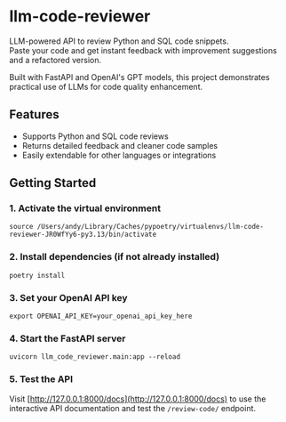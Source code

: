 # llm-code-reviewer

LLM-powered API to review Python and SQL code snippets.  
Paste your code and get instant feedback with improvement suggestions and a refactored version.  

Built with FastAPI and OpenAI's GPT models, this project demonstrates practical use of LLMs for code quality enhancement.  

## Features
- Supports Python and SQL code reviews  
- Returns detailed feedback and cleaner code samples  
- Easily extendable for other languages or integrations  

## Getting Started

### 1. Activate the virtual environment
```
source /Users/andy/Library/Caches/pypoetry/virtualenvs/llm-code-reviewer-JR0WfYy6-py3.13/bin/activate
```

### 2. Install dependencies (if not already installed)
```
poetry install
```

### 3. Set your OpenAI API key
```
export OPENAI_API_KEY=your_openai_api_key_here
```

### 4. Start the FastAPI server
```
uvicorn llm_code_reviewer.main:app --reload
```

### 5. Test the API
Visit [http://127.0.0.1:8000/docs](http://127.0.0.1:8000/docs) to use the interactive API documentation and test the `/review-code/` endpoint.
